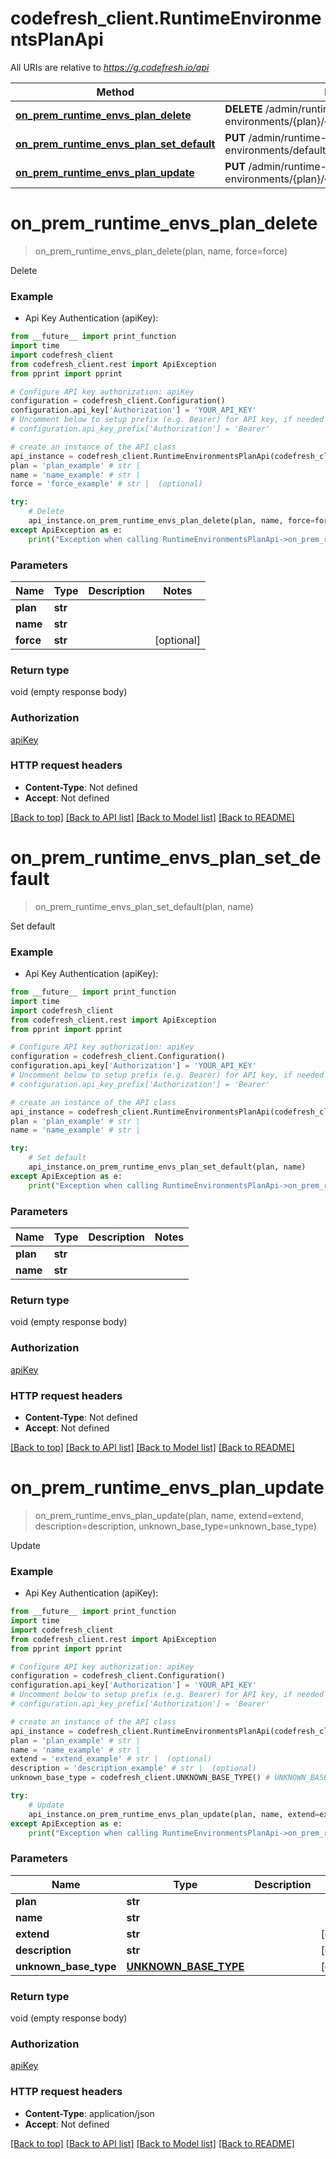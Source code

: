 # codefresh_client.RuntimeEnvironmentsPlanApi

All URIs are relative to *https://g.codefresh.io/api*

Method | HTTP request | Description
------------- | ------------- | -------------
[**on_prem_runtime_envs_plan_delete**](RuntimeEnvironmentsPlanApi.md#on_prem_runtime_envs_plan_delete) | **DELETE** /admin/runtime-environments/{plan}/{runtimeEnvironmentName} | Delete
[**on_prem_runtime_envs_plan_set_default**](RuntimeEnvironmentsPlanApi.md#on_prem_runtime_envs_plan_set_default) | **PUT** /admin/runtime-environments/default/{plan}/{runtimeEnvironmentName} | Set default
[**on_prem_runtime_envs_plan_update**](RuntimeEnvironmentsPlanApi.md#on_prem_runtime_envs_plan_update) | **PUT** /admin/runtime-environments/{plan}/{runtimeEnvironmentName} | Update


# **on_prem_runtime_envs_plan_delete**
> on_prem_runtime_envs_plan_delete(plan, name, force=force)

Delete

### Example

* Api Key Authentication (apiKey): 
```python
from __future__ import print_function
import time
import codefresh_client
from codefresh_client.rest import ApiException
from pprint import pprint

# Configure API key authorization: apiKey
configuration = codefresh_client.Configuration()
configuration.api_key['Authorization'] = 'YOUR_API_KEY'
# Uncomment below to setup prefix (e.g. Bearer) for API key, if needed
# configuration.api_key_prefix['Authorization'] = 'Bearer'

# create an instance of the API class
api_instance = codefresh_client.RuntimeEnvironmentsPlanApi(codefresh_client.ApiClient(configuration))
plan = 'plan_example' # str | 
name = 'name_example' # str | 
force = 'force_example' # str |  (optional)

try:
    # Delete
    api_instance.on_prem_runtime_envs_plan_delete(plan, name, force=force)
except ApiException as e:
    print("Exception when calling RuntimeEnvironmentsPlanApi->on_prem_runtime_envs_plan_delete: %s\n" % e)
```

### Parameters

Name | Type | Description  | Notes
------------- | ------------- | ------------- | -------------
 **plan** | **str**|  | 
 **name** | **str**|  | 
 **force** | **str**|  | [optional] 

### Return type

void (empty response body)

### Authorization

[apiKey](../README.md#apiKey)

### HTTP request headers

 - **Content-Type**: Not defined
 - **Accept**: Not defined

[[Back to top]](#) [[Back to API list]](../README.md#documentation-for-api-endpoints) [[Back to Model list]](../README.md#documentation-for-models) [[Back to README]](../README.md)

# **on_prem_runtime_envs_plan_set_default**
> on_prem_runtime_envs_plan_set_default(plan, name)

Set default

### Example

* Api Key Authentication (apiKey): 
```python
from __future__ import print_function
import time
import codefresh_client
from codefresh_client.rest import ApiException
from pprint import pprint

# Configure API key authorization: apiKey
configuration = codefresh_client.Configuration()
configuration.api_key['Authorization'] = 'YOUR_API_KEY'
# Uncomment below to setup prefix (e.g. Bearer) for API key, if needed
# configuration.api_key_prefix['Authorization'] = 'Bearer'

# create an instance of the API class
api_instance = codefresh_client.RuntimeEnvironmentsPlanApi(codefresh_client.ApiClient(configuration))
plan = 'plan_example' # str | 
name = 'name_example' # str | 

try:
    # Set default
    api_instance.on_prem_runtime_envs_plan_set_default(plan, name)
except ApiException as e:
    print("Exception when calling RuntimeEnvironmentsPlanApi->on_prem_runtime_envs_plan_set_default: %s\n" % e)
```

### Parameters

Name | Type | Description  | Notes
------------- | ------------- | ------------- | -------------
 **plan** | **str**|  | 
 **name** | **str**|  | 

### Return type

void (empty response body)

### Authorization

[apiKey](../README.md#apiKey)

### HTTP request headers

 - **Content-Type**: Not defined
 - **Accept**: Not defined

[[Back to top]](#) [[Back to API list]](../README.md#documentation-for-api-endpoints) [[Back to Model list]](../README.md#documentation-for-models) [[Back to README]](../README.md)

# **on_prem_runtime_envs_plan_update**
> on_prem_runtime_envs_plan_update(plan, name, extend=extend, description=description, unknown_base_type=unknown_base_type)

Update

### Example

* Api Key Authentication (apiKey): 
```python
from __future__ import print_function
import time
import codefresh_client
from codefresh_client.rest import ApiException
from pprint import pprint

# Configure API key authorization: apiKey
configuration = codefresh_client.Configuration()
configuration.api_key['Authorization'] = 'YOUR_API_KEY'
# Uncomment below to setup prefix (e.g. Bearer) for API key, if needed
# configuration.api_key_prefix['Authorization'] = 'Bearer'

# create an instance of the API class
api_instance = codefresh_client.RuntimeEnvironmentsPlanApi(codefresh_client.ApiClient(configuration))
plan = 'plan_example' # str | 
name = 'name_example' # str | 
extend = 'extend_example' # str |  (optional)
description = 'description_example' # str |  (optional)
unknown_base_type = codefresh_client.UNKNOWN_BASE_TYPE() # UNKNOWN_BASE_TYPE |  (optional)

try:
    # Update
    api_instance.on_prem_runtime_envs_plan_update(plan, name, extend=extend, description=description, unknown_base_type=unknown_base_type)
except ApiException as e:
    print("Exception when calling RuntimeEnvironmentsPlanApi->on_prem_runtime_envs_plan_update: %s\n" % e)
```

### Parameters

Name | Type | Description  | Notes
------------- | ------------- | ------------- | -------------
 **plan** | **str**|  | 
 **name** | **str**|  | 
 **extend** | **str**|  | [optional] 
 **description** | **str**|  | [optional] 
 **unknown_base_type** | [**UNKNOWN_BASE_TYPE**](UNKNOWN_BASE_TYPE.md)|  | [optional] 

### Return type

void (empty response body)

### Authorization

[apiKey](../README.md#apiKey)

### HTTP request headers

 - **Content-Type**: application/json
 - **Accept**: Not defined

[[Back to top]](#) [[Back to API list]](../README.md#documentation-for-api-endpoints) [[Back to Model list]](../README.md#documentation-for-models) [[Back to README]](../README.md)

